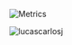 ![Metrics](https://metrics.lecoq.io/lucascarlosj?template=classic&base.activity=0&base.community=0&base.repositories=0&base.metadata=0&isocalendar=1&languages=1&isocalendar.duration=half-year&config.timezone=America%2FSao_Paulo&config.animated=true)

<p> <img src="https://komarev.com/ghpvc/?username=lucascarlosj&label=Profile%20views&color=0e75b6&style=flat" alt="lucascarlosj"/></p>
<a href="https://www.linkedin.com/in/lucas-carlos-a9ba44197/" target="blank"></a>
</p>
